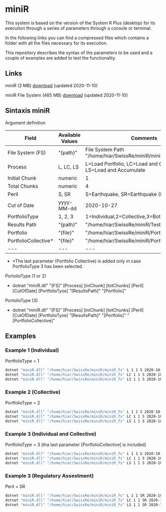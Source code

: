 # miniR

This system is based on the version of the System R Plus (desktop) for its execution through a series of parameters through a console or terminal. 

In the following links you can find a compressed files which contains a folder with all the files necessary for its execution. 

This repository describes the syntax of the parameters to be used and a couple of examples are added to test the functionality.

## Links
miniR (2 MB) [download](https://serv.ern.com.mx/download/SwissRe_PATM/miniR.zip) (updated 2020-11-10)

miniR File System (465 MB) [download](https://serv.ern.com.mx/download/SwissRe_PATM/miniR_fs.zip) (updated 2020-11-10)

## Sintaxis miniR
Argument definition

|Field|Available Values|Comments|
|---|---|---|
|File System (FS)|"{path}"|File System Path "/home/hiar/SwissRe/miniR/miniR_fs"| 
|Process|L, LC, LS|L=Load Portfolio, LC=Load and Compute, LS=Load and Accumulate|
|Initial Chunk|numeric|1| 
|Total Chunks|numeric|4| 
|Peril|S, SR|S=Earthquake, SR=Earthquake (Regulatory)| 
|Cut of Date|yyyy-MM-dd|2020-10-27|
|PortfolioType|1, 2, 3|1=Individual,2=Collective,3=Both|
|Results Path|"{path}"|"/home/hiar/SwissRe/miniR/Tests"|
|Portfolio|"{file}"|"/home/hiar/SwissRe/miniR/Portfolios/EQ_Ind.xml"|
|PortfolioCollective*|"{file}"|"/home/hiar/SwissRe/miniR/Portfolios/EQ_Col.xml"|
|---|---|---|



* *The last parameter (Portfolio Collective) is added only in case PortfolioType 3 has been selected.


PortolioType (1 or 2)

* dotnet "miniR.dll" "[FS]" [Process] [iniChunk] [totChunks] [Peril] [CutOfDate] [PortfolioTyoe] "[ResultsPath]" "[Portfolio]"

PortolioType (3)

* dotnet "miniR.dll" "[FS]" [Process] [iniChunk] [totChunks] [Peril] [CutOfDate] [PortfolioTyoe] "[ResultsPath]" "[Portfolio]" "[PortfolioCollective]"


## Examples

### Example 1 (Individual)

PortfolioType = 1

```sh
dotnet "miniR.dll" "/home/hiar/SwissRe/miniR/miniR_fs" L 1 1 S 2020-10-20 1 "/home/hiar/SwissRe/miniR/Tests" "/home/hiar/SwissRe/miniR/Portfolios/EQ_Ind.xml"
dotnet "miniR.dll" "/home/hiar/SwissRe/miniR/miniR_fs" LC 1 1 S 2020-10-20 1 "/home/hiar/SwissRe/miniR/Tests" "/home/hiar/SwissRe/miniR/Portfolios/EQ_Ind.xml"
dotnet "miniR.dll" "/home/hiar/SwissRe/miniR/miniR_fs" LS 1 1 S 2020-10-20 1 "/home/hiar/SwissRe/miniR/Tests" "/home/hiar/SwissRe/miniR/Portfolios/EQ_Ind.xml"
```

### Example 2 (Collective)

PortfolioType = 2

```sh
dotnet "miniR.dll" "/home/hiar/SwissRe/miniR/miniR_fs" L 1 1 S 2020-10-20 2 "/home/hiar/SwissRe/miniR/Tests" "/home/hiar/SwissRe/miniR/Portfolios/EQ_Col.xml"
dotnet "miniR.dll" "/home/hiar/SwissRe/miniR/miniR_fs" LC 1 1 S 2020-10-20 2 "/home/hiar/SwissRe/miniR/Tests" "/home/hiar/SwissRe/miniR/Portfolios/EQ_Col.xml"
dotnet "miniR.dll" "/home/hiar/SwissRe/miniR/miniR_fs" LS 1 1 S 2020-10-20 2 "/home/hiar/SwissRe/miniR/Tests" "/home/hiar/SwissRe/miniR/Portfolios/EQ_Col.xml"
```

### Example 3 (Individual and Collective)

PortfolioType = 3 (tha last parameter [PortfolioCollective] is included)

```sh
dotnet "miniR.dll" "/home/hiar/SwissRe/miniR/miniR_fs" L 1 1 S 2020-10-20 3 "/home/hiar/SwissRe/miniR/Tests" "/home/hiar/SwissRe/miniR/Portfolios/EQ_Ind.xml" "/home/hiar/SwissRe/miniR/Portfolios/EQ_Col.xml"
dotnet "miniR.dll" "/home/hiar/SwissRe/miniR/miniR_fs" LC 1 1 S 2020-10-20 3 "/home/hiar/SwissRe/miniR/Tests" "/home/hiar/SwissRe/miniR/Portfolios/EQ_Ind.xml" "/home/hiar/SwissRe/miniR/Portfolios/EQ_Col.xml"
dotnet "miniR.dll" "/home/hiar/SwissRe/miniR/miniR_fs" LS 1 1 S 2020-10-20 3 "/home/hiar/SwissRe/miniR/Tests" "/home/hiar/SwissRe/miniR/Portfolios/EQ_Ind.xml" "/home/hiar/SwissRe/miniR/Portfolios/EQ_Col.xml"
```

### Example 3 (Regulatory Assestment)

Peril = SR

```sh
dotnet "miniR.dll" "/home/hiar/SwissRe/miniR/miniR_fs" L 1 1 SR 2020-10-20 1 "/home/hiar/SwissRe/miniR/Tests" "/home/hiar/SwissRe/miniR/Portfolios/EQ_Ind.xml"
dotnet "miniR.dll" "/home/hiar/SwissRe/miniR/miniR_fs" LC 1 1 SR 2020-10-20 1 "/home/hiar/SwissRe/miniR/Tests" "/home/hiar/SwissRe/miniR/Portfolios/EQ_Ind.xml"
dotnet "miniR.dll" "/home/hiar/SwissRe/miniR/miniR_fs" LS 1 1 SR 2020-10-20 1 "/home/hiar/SwissRe/miniR/Tests" "/home/hiar/SwissRe/miniR/Portfolios/EQ_Ind.xml"
```
